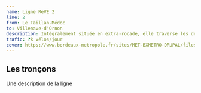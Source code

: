 ```yaml
---
name: Ligne ReVE 2
line: 2
from: Le Taillan-Médoc
to: Villenave-d'Ornon
description: Intégralement située en extra-rocade, elle traverse les deux opérations d’intérêt métropolitain (OIM) Bordeaux Inno Campus (BIC) et Aéroparc. Elle dessert les communes de Villenave d’Ornon, Gradignan, Pessac, Mérignac, Le Haillan, Eysines et Le Taillan-Médoc sur un itinéraire de 31 km.
trafic: ?k vélos/jour
cover: https://www.bordeaux-metropole.fr/sites/MET-BXMETRO-DRUPAL/files/styles/node_visuel_xl_x2/public/2023-07/parcours_reve_bruges_velo_barbier.webp
---
```


## Les tronçons

Une description de la ligne
